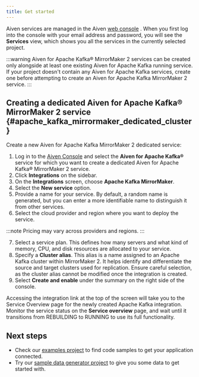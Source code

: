 ```yaml
---
title: Get started
---
```


Aiven services are managed in the Aiven [web
console](https://console.aiven.io/) . When you first log into the
console with your email address and password, you will see the
**Services** view, which shows you all the services in the currently
selected project.

:::warning
Aiven for Apache Kafka® MirrorMaker 2 services can be created only
alongside at least one existing Aiven for Apache Kafka running service.
If your project doesn't contain any Aiven for Apache Kafka services,
create one before attempting to create an Aiven for Apache Kafka
MirrorMaker 2 service.
:::

## Creating a dedicated Aiven for Apache Kafka® MirrorMaker 2 service {#apache_kafka_mirrormaker_dedicated_cluster}

Create a new Aiven for Apache Kafka MirrorMaker 2 dedicated service:

1.  Log in to the [Aiven Console](https://console.aiven.io/) and select
    the **Aiven for Apache Kafka®** service for which you want to create
    a dedicated Aiven for Apache Kafka® MirrorMaker 2 service.
2.  Click **Integrations** on the sidebar.
3.  On the **Integrations** screen, choose **Apache Kafka MirrorMaker**.
4.  Select the **New service** option.
5.  Provide a name for your service. By default, a random name is
    generated, but you can enter a more identifiable name to distinguish
    it from other services.
6.  Select the cloud provider and region where you want to deploy the
    service.

:::note
Pricing may vary across providers and regions.
:::

7.  Select a service plan. This defines how many servers and what kind
    of memory, CPU, and disk resources are allocated to your service.
8.  Specify a **Cluster alias**. This alias is a name assigned to an
    Apache Kafka cluster within MirrorMaker 2. It helps identify and
    differentiate the source and target clusters used for replication.
    Ensure careful selection, as the cluster alias cannot be modified
    once the integration is created.
9.  Select **Create and enable** under the summary on the right side of
    the console.

Accessing the integration link at the top of the screen will take you to
the Service Overview page for the newly created Apache Kafka
integration. Monitor the service status on the **Service overview**
page, and wait until it transitions from REBUILDING to RUNNING to use
its full functionality.

## Next steps

-   Check our [examples
    project](https://github.com/aiven/aiven-examples) to find code
    samples to get your application connected.
-   Try our [sample data generator
    project](https://github.com/aiven/python-fake-data-producer-for-apache-kafka)
    to give you some data to get started with.
